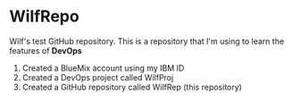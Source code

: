 # WilfRepo
Wilf's test GitHub repository. 
This is a repository that I'm using to learn the features of **DevOps**

1. Created a BlueMix account using my IBM ID
2. Created a DevOps project called WilfProj
2. Created a GitHub repository called WilfRep (this repository)
